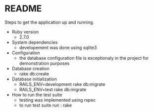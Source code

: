 # README

Steps to get the application up and running.

* Ruby version 
    - 2.7.0
* System dependencies 
    - developement was done using sqlite3
* Configuration
    - the database configuration file is exceptionaly in the project for demonstration purposes 
* Database creation 
    - rake db:create
* Database initialization
    - RAILS_ENV=development rake db:migrate
    - RAILS_ENV=test rake db:migrate
* How to run the test suite
    - testing was implemented using rspec
    - to run test suite run : rake
